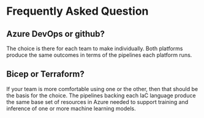# Frequently Asked Question

## Azure DevOps or github?

The choice is there for each team to make individually.  Both platforms produce the same outcomes in terms of the pipelines each platform runs.

## Bicep or Terraform?

If your team is more comfortable using one or the other, then that should be the basis for the choice.  The pipelines backing each IaC language produce the same base set of resources in Azure needed to support training and inference of one or more machine learning models.

